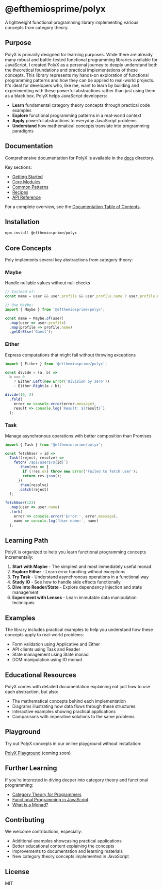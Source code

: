 # @efthemiosprime/polyx

A lightweight functional programming library implementing various concepts from category theory.

## Purpose
PolyX is primarily designed for learning purposes. While there are already many robust and battle-tested functional programming libraries available for JavaScript, I created PolyX as a personal journey to deeply understand both the theoretical foundations and practical implementations of these concepts. This library represents my hands-on exploration of functional programming patterns and how they can be applied to real-world projects. It's ideal for developers who, like me, want to learn by building and experimenting with these powerful abstractions rather than just using them as a black box. PolyX helps JavaScript developers:

- **Learn** fundamental category theory concepts through practical code examples
- **Explore** functional programming patterns in a real-world context
- **Apply** powerful abstractions to everyday JavaScript problems
- **Understand** how mathematical concepts translate into programming paradigms


## Documentation

Comprehensive documentation for PolyX is available in the [docs](/docs) directory. 

Key sections:
- [Getting Started](/docs/getting-started.md)
- [Core Modules](/docs/core)
- [Common Patterns](/docs/patterns)
- [Recipes](/docs/recipes)
- [API Reference](/docs/api)

For a complete overview, see the [Documentation Table of Contents](/docs/README.md).

## Installation

```bash
npm install @efthemiosprime/polyx
```

## Core Concepts

Poly implements several key abstractions from category theory:

### Maybe
Handle nullable values without null checks

```javascript
// Instead of:
const name = user && user.profile && user.profile.name ? user.profile.name : 'Guest';

// Use Maybe:
import { Maybe } from '@efthemiosprime/polyx';

const name = Maybe.of(user)
  .map(user => user.profile)
  .map(profile => profile.name)
  .getOrElse('Guest');
```

### Either
Express computations that might fail without throwing exceptions

```javascript
import { Either } from '@efthemiosprime/polyx';

const divide = (a, b) => 
  b === 0 
    ? Either.Left(new Error('Division by zero'))
    : Either.Right(a / b);

divide(10, 2)
  .fold(
    error => console.error(error.message),
    result => console.log(`Result: ${result}`)
  );
```

### Task
Manage asynchronous operations with better composition than Promises

```javascript
import { Task } from '@efthemiosprime/polyx';

const fetchUser = id => 
  Task((reject, resolve) => 
    fetch(`/api/users/${id}`)
      .then(res => {
        if (!res.ok) throw new Error('Failed to fetch user');
        return res.json();
      })
      .then(resolve)
      .catch(reject)
  );

fetchUser(123)
  .map(user => user.name)
  .fork(
    error => console.error('Error:', error.message),
    name => console.log('User name:', name)
  );
```

## Learning Path

PolyX is organized to help you learn functional programming concepts incrementally:

1. **Start with Maybe** - The simplest and most immediately useful monad
2. **Explore Either** - Learn error handling without exceptions
3. **Try Task** - Understand asynchronous operations in a functional way
4. **Study IO** - See how to handle side effects functionally
5. **Dive into Reader/State** - Explore dependency injection and state management
6. **Experiment with Lenses** - Learn immutable data manipulation techniques

## Examples

The library includes practical examples to help you understand how these concepts apply to real-world problems:

- Form validation using Applicative and Either
- API clients using Task and Reader
- State management using State monad
- DOM manipulation using IO monad

## Educational Resources

PolyX comes with detailed documentation explaining not just how to use each abstraction, but also:

- The mathematical concepts behind each implementation
- Diagrams illustrating how data flows through these structures
- Interactive examples showing practical applications
- Comparisons with imperative solutions to the same problems

## Playground

Try out PolyX concepts in our online playground without installation:

[PolyX Playground](https://efthemiosprime.github.io/poly-playground) (coming soon)

## Further Learning

If you're interested in diving deeper into category theory and functional programming:

- [Category Theory for Programmers](https://bartoszmilewski.com/2014/10/28/category-theory-for-programmers-the-preface/)
- [Functional Programming in JavaScript](https://mostly-adequate.gitbook.io/mostly-adequate-guide/)
- [What is a Monad?](https://stackoverflow.com/questions/44965/what-is-a-monad)

## Contributing

We welcome contributions, especially:

- Additional examples showcasing practical applications
- Better educational content explaining the concepts
- Improvements to documentation and learning materials
- New category theory concepts implemented in JavaScript

## License

MIT
